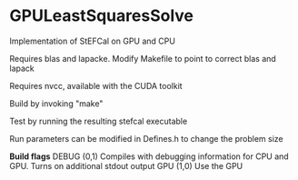# GPULeastSquaresSolve
Implementation of StEFCal on GPU and CPU

Requires blas and lapacke. Modify Makefile to point to correct blas and lapack

Requires nvcc, available with the CUDA toolkit

Build by invoking "make"

Test by running the resulting stefcal executable

Run parameters can be modified in Defines.h to change the problem size

**Build flags**
DEBUG (0,1)   Compiles with debugging information for CPU and GPU.
              Turns on additional stdout output
GPU (1,0)     Use the GPU
